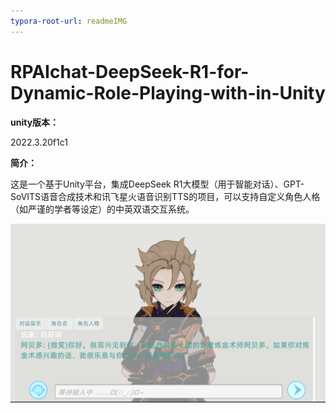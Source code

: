 ```yaml
---
typora-root-url: readmeIMG
---
```


# RPAIchat-DeepSeek-R1-for-Dynamic-Role-Playing-with-in-Unity

**unity版本：**

2022.3.20f1c1

**简介：**

这是一个基于Unity平台，集成DeepSeek R1大模型（用于智能对话）、GPT-SoVITS语音合成技术和讯飞星火语音识别TTS的项目，可以支持自定义角色人格（如严谨的学者等设定）的中英双语交互系统。

![image-20250804160545698](/../image-20250804160545698.png)